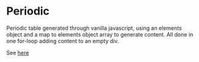 # Periodic
Periodic table generated through vanilla javascript, using an elements object and a map to elements object array to generate content. All done in one for-loop adding content to an empty div.

See <a href="http://www.mikeberger.us/Periodic_Table/">here</a>
